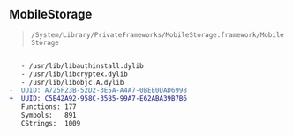 ## MobileStorage

> `/System/Library/PrivateFrameworks/MobileStorage.framework/MobileStorage`

```diff

   - /usr/lib/libauthinstall.dylib
   - /usr/lib/libcryptex.dylib
   - /usr/lib/libobjc.A.dylib
-  UUID: A725F23B-52D2-3E5A-A4A7-0BEE0DAD6998
+  UUID: C5E42A92-958C-35B5-99A7-E62ABA39B7B6
   Functions: 177
   Symbols:   891
   CStrings:  1009

```
